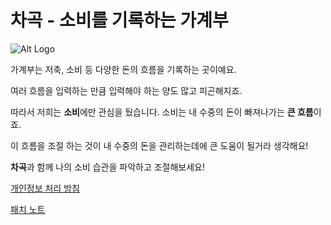 # 차곡 - 소비를 기록하는 가계부

![Alt Logo](https://img1.daumcdn.net/thumb/R1280x0/?scode=mtistory2&fname=https%3A%2F%2Fblog.kakaocdn.net%2Fdn%2Fbyq1oV%2Fbtr0NJDPvV3%2F8SGyOKoiqSk81xByi8rTKk%2Fimg.png)

가계부는 저축, 소비 등 다양한 돈의 흐름을 기록하는 곳이예요.

여러 흐름을 입력하는 만큼 입력해야 하는 양도 많고 피곤해지죠.

따라서 저희는 **소비**에만 관심을 뒀습니다. 소비는 내 수중의 돈이 빠져나가는 **큰 흐름**이죠.

이 흐름을 조절 하는 것이 내 수중의 돈을 관리하는데에 큰 도움이 될거라 생각해요!

**차곡**과 함께 나의 소비 습관을 파악하고 조절해보세요!

[개인정보 처리 방침](https://ryuwoong.notion.site/87ed4071103b4970a64720244bf6d967)

[패치 노트](https://ryuwoong.notion.site/fce599a7ef01499fa7e648e9858fd5dd)
